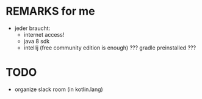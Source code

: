 # REMARKS for me
- jeder braucht:
	* internet access!
	* java 8 sdk
	* intellij (free community edition is enough)
	??? gradle preinstalled ???


# TODO
- organize slack room (in kotlin.lang)
